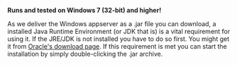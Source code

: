 **Runs and tested on Windows 7 (32-bit) and higher!**

As we deliver the Windows appserver as a .jar file you can download, a installed Java Runtime
Environment (or JDK that is) is a vital requirement for using it. If the JRE/JDK is not installed
you have to do so first. You might get it from [Oracle's download page](http://www.oracle.com/technetwork/java/javase/downloads/jre7-downloads-1880261.html).
If this requirement is met you can start the installation by simply double-clicking
the .jar archive.